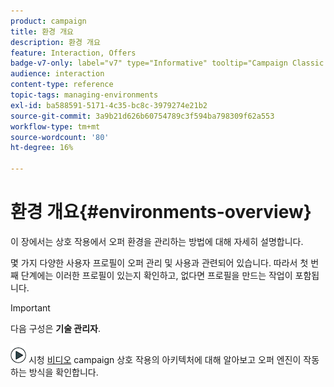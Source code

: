 ```yaml
---
product: campaign
title: 환경 개요
description: 환경 개요
feature: Interaction, Offers
badge-v7-only: label="v7" type="Informative" tooltip="Campaign Classic v7에만 적용"
audience: interaction
content-type: reference
topic-tags: managing-environments
exl-id: ba588591-5171-4c35-bc8c-3979274e21b2
source-git-commit: 3a9b21d626b60754789c3f594ba798309f62a553
workflow-type: tm+mt
source-wordcount: '80'
ht-degree: 16%

---
```


# 환경 개요{#environments-overview}



이 장에서는 상호 작용에서 오퍼 환경을 관리하는 방법에 대해 자세히 설명합니다.

몇 가지 다양한 사용자 프로필이 오퍼 관리 및 사용과 관련되어 있습니다. 따라서 첫 번째 단계에는 이러한 프로필이 있는지 확인하고, 없다면 프로필을 만드는 작업이 포함됩니다.

>[!IMPORTANT]
>
>다음 구성은 **기술 관리자**.

![](assets/do-not-localize/how-to-video.png) 시청 [비디오](https://helpx.adobe.com/campaign/classic/how-to/architecture-of-acs-v6.html?playlist=/ccx/v1/collection/product/campaign/classic/segment/digital-marketers/explevel/intermediate/applaunch/get-started/collection.ccx.js&amp;ref=helpx.adobe.com) campaign 상호 작용의 아키텍처에 대해 알아보고 오퍼 엔진이 작동하는 방식을 확인합니다.
